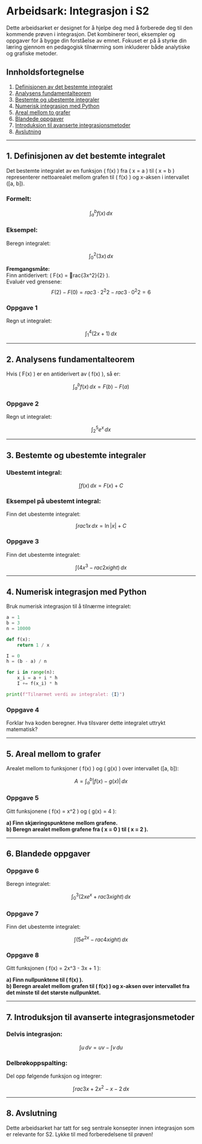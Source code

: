
# Arbeidsark: Integrasjon i S2

Dette arbeidsarket er designet for å hjelpe deg med å forberede deg til den kommende prøven i integrasjon. Det kombinerer teori, eksempler og oppgaver for å bygge din forståelse av emnet. Fokuset er på å styrke din læring gjennom en pedagogisk tilnærming som inkluderer både analytiske og grafiske metoder.

## Innholdsfortegnelse

1. [Definisjonen av det bestemte integralet](#1-definisjonen-av-det-bestemte-integralet)
2. [Analysens fundamentalteorem](#2-analysens-fundamentalteorem)
3. [Bestemte og ubestemte integraler](#3-bestemte-og-ubestemte-integraler)
4. [Numerisk integrasjon med Python](#4-numerisk-integrasjon-med-python)
5. [Areal mellom to grafer](#5-areal-mellom-to-grafer)
6. [Blandede oppgaver](#6-blandede-oppgaver)
7. [Introduksjon til avanserte integrasjonsmetoder](#7-introduksjon-til-avanserte-integrasjonsmetoder)
8. [Avslutning](#8-avslutning)

---

## 1. Definisjonen av det bestemte integralet

Det bestemte integralet av en funksjon \( f(x) \) fra \( x = a \) til \( x = b \) representerer nettoarealet mellom grafen til \( f(x) \) og x-aksen i intervallet \([a, b]\).

### Formelt:

$$
\int_{a}^{b} f(x) \, dx
$$

### Eksempel:

Beregn integralet:

$$
\int_{0}^{2} (3x) \, dx
$$

**Fremgangsmåte:**  
Finn antiderivert: \( F(x) = rac{3x^2}{2} \).  
Evaluér ved grensene:  
$$
F(2) - F(0) = rac{3 \cdot 2^2}{2} - rac{3 \cdot 0^2}{2} = 6
$$

### Oppgave 1

Regn ut integralet:

$$
\int_{1}^{4} (2x + 1) \, dx
$$

---

## 2. Analysens fundamentalteorem

Hvis \( F(x) \) er en antiderivert av \( f(x) \), så er:

$$
\int_{a}^{b} f(x) \, dx = F(b) - F(a)
$$

### Oppgave 2

Regn ut integralet:

$$
\int_{2}^{5} e^x \, dx
$$

---

## 3. Bestemte og ubestemte integraler

### Ubestemt integral:

$$
\int f(x) \, dx = F(x) + C
$$

### Eksempel på ubestemt integral:

Finn det ubestemte integralet:

$$
\int rac{1}{x} \, dx = \ln|x| + C
$$

### Oppgave 3

Finn det ubestemte integralet:

$$
\int \left(4x^3 - rac{2}{x}ight) \, dx
$$

---

## 4. Numerisk integrasjon med Python

Bruk numerisk integrasjon til å tilnærme integralet:

```python
a = 1
b = 3
n = 10000

def f(x):
    return 1 / x

I = 0
h = (b - a) / n

for i in range(n):
    x_i = a + i * h
    I += f(x_i) * h

print(f"Tilnærmet verdi av integralet: {I}")
```

### Oppgave 4

Forklar hva koden beregner. Hva tilsvarer dette integralet uttrykt matematisk?

---

## 5. Areal mellom to grafer

Arealet mellom to funksjoner \( f(x) \) og \( g(x) \) over intervallet \([a, b]\):

$$
A = \int_{a}^{b} |f(x) - g(x)| \, dx
$$

### Oppgave 5

Gitt funksjonene \( f(x) = x^2 \) og \( g(x) = 4 \):

**a) Finn skjæringspunktene mellom grafene.**  
**b) Beregn arealet mellom grafene fra \( x = 0 \) til \( x = 2 \).**

---

## 6. Blandede oppgaver

### Oppgave 6

Beregn integralet:

$$
\int_{0}^{3} \left(2x e^{x} + rac{3}{x}ight) \, dx
$$

### Oppgave 7

Finn det ubestemte integralet:

$$
\int \left(5e^{2x} - rac{4}{x}ight) \, dx
$$

### Oppgave 8

Gitt funksjonen \( f(x) = 2x^3 - 3x + 1 \):

**a) Finn nullpunktene til \( f(x) \).**  
**b) Beregn arealet mellom grafen til \( f(x) \) og x-aksen over intervallet fra det minste til det største nullpunktet.**

---

## 7. Introduksjon til avanserte integrasjonsmetoder

### Delvis integrasjon:

$$
\int u \, dv = uv - \int v \, du
$$

### Delbrøkoppspalting:

Del opp følgende funksjon og integrer:

$$
\int rac{3x + 2}{x^2 - x - 2} \, dx
$$

---

## 8. Avslutning

Dette arbeidsarket har tatt for seg sentrale konsepter innen integrasjon som er relevante for S2. Lykke til med forberedelsene til prøven!

